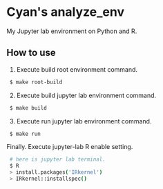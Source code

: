 # Cyan's analyze_env
My Jupyter lab environment on Python and R.  
  
## How to use
1. Execute build root environment command.   
```bash
 $ make root-build
```

2. Execute build jupyter lab environment command.
```bash
 $ make build
```

3. Execute run jupyter lab environment command.
```bash
 $ make run
```

Finally. Execute jupyter-lab R enable setting.
``` bash
 # here is jupyter lab terminal.
 $ R
 > install.packages('IRkernel')
 > IRkernel::installspec()
```


